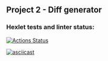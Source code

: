 ## Project 2 - Diff generator

### Hexlet tests and linter status:
[![Actions Status](https://github.com/AslanAV/frontend-project-46/workflows/hexlet-check/badge.svg)](https://github.com/AslanAV/frontend-project-46/actions)

[![asciicast](https://asciinema.org/a/besCKV2OryJrvMIOe01jGFkCa.svg)](https://asciinema.org/a/besCKV2OryJrvMIOe01jGFkCa)